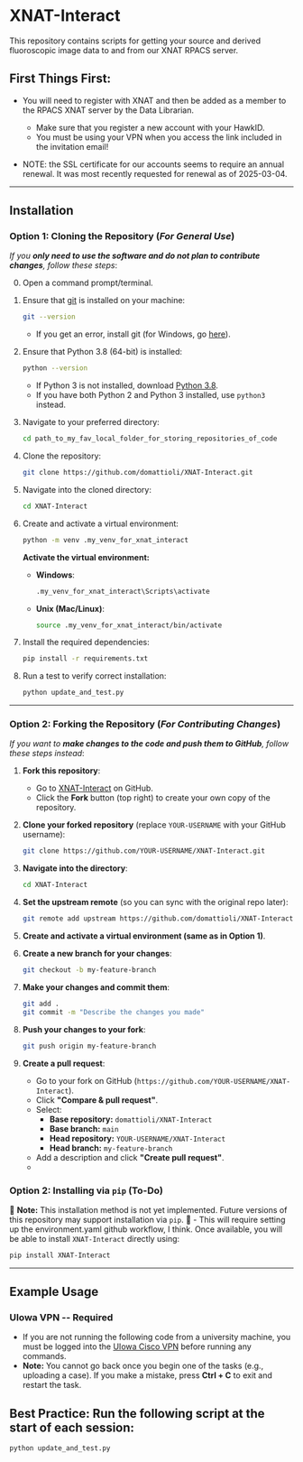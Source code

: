 # XNAT-Interact

This repository contains scripts for getting your source and derived fluoroscopic image data to and from our XNAT RPACS server.

## First Things First:
- You will need to register with XNAT and then be added as a member to the RPACS XNAT server by the Data Librarian.
    - Make sure that you register a new account with your HawkID.
    - You must be using your VPN when you access the link included in the invitation email!

- NOTE: the SSL certificate for our accounts seems to require an annual renewal. It was most recently requested for renewal as of 2025-03-04.
---

## Installation

### **Option 1: Cloning the Repository (*For General Use*)**
*If you **only need to use the software and do not plan to contribute changes**, follow these steps*:

0. Open a command prompt/terminal.
1. Ensure that [git](https://git-scm.com/) is installed on your machine:
    ```bash
    git --version
    ```
   - If you get an error, install git (for Windows, go [here](https://gitforwindows.org/)).

2. Ensure that Python 3.8 (64-bit) is installed:
    ```bash
    python --version
    ```
   - If Python 3 is not installed, download [Python 3.8](https://www.python.org/downloads/release/python-380/).
   - If you have both Python 2 and Python 3 installed, use `python3` instead.

3. Navigate to your preferred directory:
    ```bash
    cd path_to_my_fav_local_folder_for_storing_repositories_of_code
    ```

4. Clone the repository:
    ```bash
    git clone https://github.com/domattioli/XNAT-Interact.git
    ```

5. Navigate into the cloned directory:
    ```bash
    cd XNAT-Interact
    ```

6. Create and activate a virtual environment:
    ```bash
    python -m venv .my_venv_for_xnat_interact
    ```
   **Activate the virtual environment:**
   - **Windows**:
     ```bash
     .my_venv_for_xnat_interact\Scripts\activate
     ```
   - **Unix (Mac/Linux)**:
     ```bash
     source .my_venv_for_xnat_interact/bin/activate
     ```

7. Install the required dependencies:
    ```bash
    pip install -r requirements.txt
    ```

8. Run a test to verify correct installation:
    ```bash
    python update_and_test.py
    ```

---

### **Option 2: Forking the Repository (*For Contributing Changes*)**
*If you want to **make changes to the code and push them to GitHub**, follow these steps instead*:

1. **Fork this repository**:
   - Go to [XNAT-Interact](https://github.com/domattioli/XNAT-Interact) on GitHub.
   - Click the **Fork** button (top right) to create your own copy of the repository.

2. **Clone your forked repository** (replace `YOUR-USERNAME` with your GitHub username):
    ```bash
    git clone https://github.com/YOUR-USERNAME/XNAT-Interact.git
    ```

3. **Navigate into the directory**:
    ```bash
    cd XNAT-Interact
    ```

4. **Set the upstream remote** (so you can sync with the original repo later):
    ```bash
    git remote add upstream https://github.com/domattioli/XNAT-Interact.git
    ```

5. **Create and activate a virtual environment (same as in Option 1)**.

6. **Create a new branch for your changes**:
    ```bash
    git checkout -b my-feature-branch
    ```

7. **Make your changes and commit them**:
    ```bash
    git add .
    git commit -m "Describe the changes you made"
    ```

8. **Push your changes to your fork**:
    ```bash
    git push origin my-feature-branch
    ```

9. **Create a pull request**:
   - Go to your fork on GitHub (`https://github.com/YOUR-USERNAME/XNAT-Interact`).
   - Click **"Compare & pull request"**.
   - Select:
     - **Base repository:** `domattioli/XNAT-Interact`
     - **Base branch:** `main`
     - **Head repository:** `YOUR-USERNAME/XNAT-Interact`
     - **Head branch:** `my-feature-branch`
   - Add a description and click **"Create pull request"**.
   - 
### **Option 2: Installing via `pip` (To-Do)**
🚧 **Note:** This installation method is not yet implemented. Future versions of this repository may support installation via `pip`. 🚧
        - This will require setting up the environment.yaml github workflow, I think.
Once available, you will be able to install `XNAT-Interact` directly using:
```bash
pip install XNAT-Interact
```
---


## **Example Usage**
### **UIowa VPN -- Required**
- If you are not running the following code from a university machine, you must be logged into the [UIowa Cisco VPN](https://its.uiowa.edu/support/article/1876) before running any commands.
- **Note:** You cannot go back once you begin one of the tasks (e.g., uploading a case). If you make a mistake, press **Ctrl + C** to exit and restart the task.

## **Best Practice: Run the following script at the start of each session**:
```bash
python update_and_test.py
```
